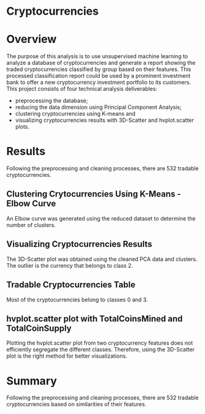 # Cryptocurrencies
# Overview
The purpose of this analysis is to use unsupervised machine learning to analyze a database of cryptocurrencies and generate a report showing the traded cryptocurrencies classified by group based on their features.
This processed classification report could be used by a prominent investment bank to offer a new cryptocurrency investment portfolio to its customers.
This project consists of four technical analysis deliverables:
* preprocessing the database;
* reducing the data dimension using Principal Component Analysis;
* clustering cryptocurrencies using K-means and 
* visualizing cryptocurrencies results with 3D-Scatter and hvplot.scatter plots.
# Results
Following the preprocessing and cleaning processes, there are 532 tradable cryptocurrencies.

## Clustering Crytocurrencies Using K-Means - Elbow Curve
An Elbow curve was generated using the reduced dataset to determine the number of clusters.

## Visualizing Cryptocurrencies Results
The 3D-Scatter plot was obtained using the cleaned PCA data and clusters.
The outlier is the currency that belongs to class 2.

## Tradable Cryptocurrencies Table
Most of the cryptocurrencies belong to classes 0 and 3.

## hvplot.scatter plot with TotalCoinsMined and TotalCoinSupply
Plotting the hvplot.scatter plot from two cryptocurrency features does not efficiently segregate the different classes. Therefore, using the 3D-Scatter plot is the right method for better visualizations.
# Summary
Following the preprocessing and cleaning processes, there are 532 tradable cryptocurrencies based on similarities of their features.
